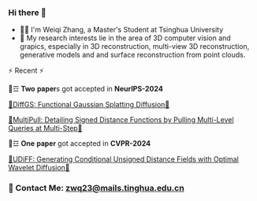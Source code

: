 ### Hi there 👋
- :man_technologist: I'm Weiqi Zhang, a Master's Student at Tsinghua University
- :telescope: My research interests lie in the area of 3D computer vision and grapics, especially in 3D reconstruction, multi-view 3D reconstruction, generative models and and surface reconstruction from point clouds.


⚡ Recent ⚡

💬☲ **Two** 𝐩𝐚𝐩𝐞𝐫s got accepted in **NeurIPS-2024**

[🔭DiffGS: Functional Gaussian Splatting Diffusion🔭](https://junshengzhou.github.io/DiffGS/) 

[🔭MultiPull: Detailing Signed Distance Functions by Pulling Multi-Level Queries at Multi-Step🔭](https://takeshie.github.io/MultiPull/) 

💬☲ **One** 𝐩𝐚𝐩𝐞𝐫 got accepted in **CVPR-2024**

[🔭UDiFF: Generating Conditional Unsigned Distance Fields with Optimal Wavelet Diffusion🔭](https://weiqi-zhang.github.io/UDiFF/) 
### 📧 Contact Me: zwq23@mails.tinghua.edu.cn

<!--
**Bitterdhg/Bitterdhg** is a ✨ _special_ ✨ repository because its `README.md` (this file) appears on your GitHub profile.

Here are some ideas to get you started:

- 🔭 I’m currently working on ...
- 🌱 I’m currently learning ...
- 👯 I’m looking to collaborate on ...
- 🤔 I’m looking for help with ...
- 💬 Ask me about ...
- 📫 How to reach me: ...
- 😄 Pronouns: ...
- ⚡ Fun fact: ...
-->

